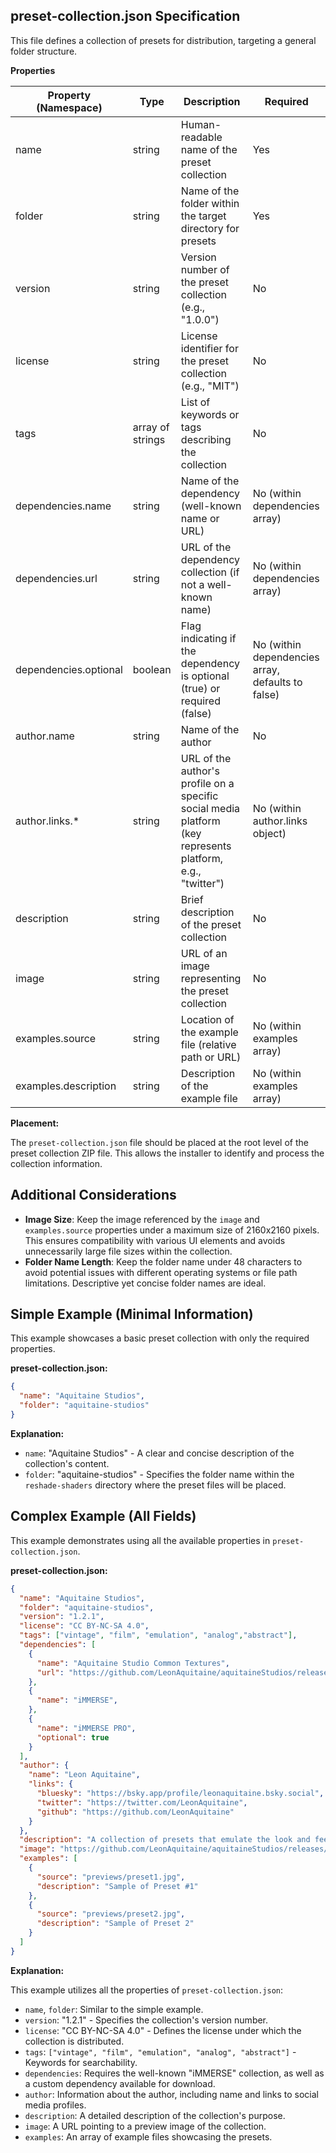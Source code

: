 ## preset-collection.json Specification

This file defines a collection of presets for distribution, targeting a general folder structure.

**Properties**

| Property (Namespace) | Type | Description | Required |
|---|---|---|---|
| name | string | Human-readable name of the preset collection | Yes |
| folder | string | Name of the folder within the target directory for presets | Yes |
| version | string | Version number of the preset collection (e.g., "1.0.0") | No |
| license | string | License identifier for the preset collection (e.g., "MIT") | No |
| tags | array of strings | List of keywords or tags describing the collection | No |
| dependencies.name | string | Name of the dependency (well-known name or URL) | No (within dependencies array) |
| dependencies.url | string | URL of the dependency collection (if not a well-known name) | No (within dependencies array) |
| dependencies.optional | boolean | Flag indicating if the dependency is optional (true) or required (false) | No (within dependencies array, defaults to false) |
| author.name | string | Name of the author | No |
| author.links.* | string | URL of the author's profile on a specific social media platform (key represents platform, e.g., "twitter") | No (within author.links object) |
| description | string | Brief description of the preset collection | No |
| image | string | URL of an image representing the preset collection | No |
| examples.source | string | Location of the example file (relative path or URL) | No (within examples array) |
| examples.description | string | Description of the example file | No (within examples array) |

**Placement:**

The `preset-collection.json` file should be placed at the root level of the preset collection ZIP file. This allows the installer to identify and process the collection information.

## Additional Considerations

- **Image Size**: Keep the image referenced by the `image` and `examples.source` properties under a maximum size of 2160x2160 pixels. This ensures compatibility with various UI elements and avoids unnecessarily large file sizes within the collection.
- **Folder Name Length**: Keep the folder name under 48 characters to avoid potential issues with different operating systems or file path limitations. Descriptive yet concise folder names are ideal.

## Simple Example (Minimal Information)

This example showcases a basic preset collection with only the required properties.

**preset-collection.json:**

```json
{
  "name": "Aquitaine Studios",
  "folder": "aquitaine-studios"
}
```

**Explanation:**

* `name`: "Aquitaine Studios" - A clear and concise description of the collection's content.
* `folder`: "aquitaine-studios" - Specifies the folder name within the `reshade-shaders` directory where the preset files will be placed.

## Complex Example (All Fields)

This example demonstrates using all the available properties in `preset-collection.json`.

**preset-collection.json:**

```json
{
  "name": "Aquitaine Studios",
  "folder": "aquitaine-studios",
  "version": "1.2.1",
  "license": "CC BY-NC-SA 4.0",
  "tags": ["vintage", "film", "emulation", "analog","abstract"],
  "dependencies": [
    {
      "name": "Aquitaine Studio Common Textures",
      "url": "https://github.com/LeonAquitaine/aquitaineStudios/releases/v1.0.1/common-textures.zip"
    },
    {
      "name": "iMMERSE",
    },
    {
      "name": "iMMERSE PRO",
      "optional": true
    }
  ],
  "author": {
    "name": "Leon Aquitaine",
    "links": {
      "bluesky": "https://bsky.app/profile/leonaquitaine.bsky.social",
      "twitter": "https://twitter.com/LeonAquitaine",
      "github": "https://github.com/LeonAquitaine"
    }
  },
  "description": "A collection of presets that emulate the look and feel of classic vintage film stocks.",
  "image": "https://github.com/LeonAquitaine/aquitaineStudios/releases/v1.0.1/aquitaine-studios-cover.png",
  "examples": [
    {
      "source": "previews/preset1.jpg",
      "description": "Sample of Preset #1"
    },
    {
      "source": "previews/preset2.jpg",
      "description": "Sample of Preset 2"
    }
  ]
}
```

**Explanation:**

This example utilizes all the properties of `preset-collection.json`:

* `name`, `folder`: Similar to the simple example.
* `version`: "1.2.1" - Specifies the collection's version number.
* `license`: "CC BY-NC-SA 4.0" - Defines the license under which the collection is distributed.
* `tags`: `["vintage", "film", "emulation", "analog", "abstract"]` - Keywords for searchability.
* `dependencies`: Requires the well-known "iMMERSE" collection, as well as a custom dependency available for download.
* `author`: Information about the author, including name and links to social media profiles.
* `description`: A detailed description of the collection's purpose.
* `image`: A URL pointing to a preview image of the collection.
* `examples`: An array of example files showcasing the presets.
